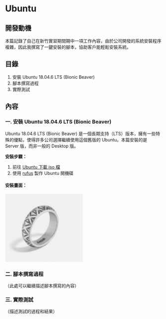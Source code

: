 # Ubuntu

## 開發動機
本篇記錄了自己在新竹實習期間期中一項工作內容，由於公司開發的系統安裝程序複雜，因此我撰寫了一鍵安裝的腳本，協助客戶能輕鬆安裝系統。

## 目錄
1. 安裝 Ubuntu 18.04.6 LTS (Bionic Beaver)
2. 腳本撰寫過程
3. 實際測試

## 內容
### 一. 安裝 Ubuntu 18.04.6 LTS (Bionic Beaver)
Ubuntu 18.04.6 LTS (Bionic Beaver) 是一個長期支持（LTS）版本，擁有一些特殊的優點，使得許多公司選擇繼續使用這個舊版的 Ubuntu。本篇安裝的是 Server 版，而非一般的 Desktop 版。

**安裝步驟：**
1. 前往 [Ubuntu 下載 iso 檔](https://releases.ubuntu.com/18.04/)
2. 使用 [rufus](https://rufus.ie/zh_TW/) 製作 Ubuntu 開機碟

#### 安裝畫面：
![安裝畫面](readme%20image/圖片1.png)

### 二. 腳本撰寫過程
（此處可以繼續描述腳本撰寫的內容）

### 三. 實際測試
（描述測試的過程和結果）

